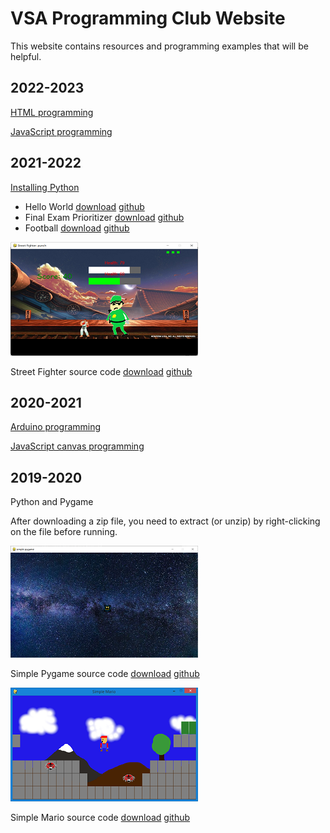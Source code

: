 # VSA Programming Club Website

This website contains resources and programming examples that will be helpful.

## 2022-2023

[HTML programming](html)

[JavaScript programming](javascript)

## 2021-2022

[Installing Python](installing_python)

* Hello World [download](python/hello_world.py) [github](https://github.com/davidmerickson01/davidmerickson01.github.io/tree/master/python/hello_world.py)
* Final Exam Prioritizer [download](python/final_exam_prioritizer.py) [github](https://github.com/davidmerickson01/davidmerickson01.github.io/tree/master/python/final_exam_prioritizer.py)
* Football [download](python/football.py) [github](https://github.com/davidmerickson01/davidmerickson01.github.io/tree/master/python/football.py)

![street fighter screenshot](python/street_fighter_thumbnail.png)

Street Fighter source code [download](https://download-directory.github.io/?url=https://github.com/davidmerickson01/davidmerickson01.github.io/tree/master/python/street_fighter
) [github](https://github.com/davidmerickson01/davidmerickson01.github.io/tree/master/python/street_fighter)

## 2020-2021

[Arduino programming](arduino)

[JavaScript canvas programming](javascript_canvas)

## 2019-2020

Python and Pygame

After downloading a zip file, you need to extract (or unzip) by right-clicking on the file before running.

![simple pygame screenshot](python/simple_pygame_thumbnail.png)

Simple Pygame source code [download](https://download-directory.github.io/?url=https://github.com/davidmerickson01/davidmerickson01.github.io/tree/master/python/simple_pygame
) [github](https://github.com/davidmerickson01/davidmerickson01.github.io/tree/master/python/simple_pygame)

![simple mario screenshot](python/simple_mario_thumbnail.png)

Simple Mario source code [download](https://download-directory.github.io/?url=https://github.com/davidmerickson01/davidmerickson01.github.io/tree/master/python/simple_mario
) [github](https://github.com/davidmerickson01/davidmerickson01.github.io/tree/master/python/simple_mario)
